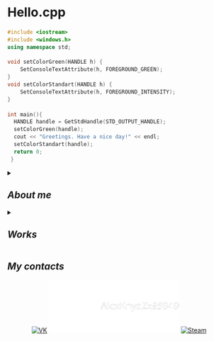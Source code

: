 # Hello.cpp
```cpp
#include <iostream>
#include <windows.h>
using namespace std;

void setColorGreen(HANDLE h) {
    SetConsoleTextAttribute(h, FOREGROUND_GREEN);
}
void setColorStandart(HANDLE h) {
    SetConsoleTextAttribute(h, FOREGROUND_INTENSITY);
}

int main(){
  HANDLE handle = GetStdHandle(STD_OUTPUT_HANDLE);
  setColorGreen(handle);
  cout << "Greetings. Have a nice day!" << endl;
  setColorStandart(handle);
  return 0;
 }
```

<details><summary><i><h2>About me</h2></i></summary>
<li>I am a student from Russia, studying at the Department of Corporate Information Systems Development</li>
<li>Like to play games and develop them</li>
</details>


<details><summary><i><h2>Works</h2></i></summary>
<table>
    <tr>
    <th>Work</th>
    <th>Mine/Coop</th>
    <th>Contribution*</th>
    </tr>
    <tr> <td>super_bot</td> <td>Coop</td> <td>Building (from setup.py), documentation</td> </tr>
    </table>
    <i><p>*filled in if "Coop"</p></i>
</details>

    
## _My contacts_
<div align="center"><p>
    <a href="https://vk.com/korolandshutforever"><img src="https://ia.wampi.ru/2022/06/10/QEvZrVy0.png" alt="VK"></a>
    <a href="https://discord.com/"><img src="https://github.com/AlexKnyaZz/AlexKnyaZz/blob/main/forContacts/Discord-Logo-White.png?raw=true" alt="Discord"></a>
    <a href="https://steamcommunity.com/id/AlexKnyaZz/"><img src="https://ie.wampi.ru/2022/06/10/toppng.com-steam-logo-png-transparent-894x894.png" alt="Steam"></a>
</p></div>

<!--
**AlexKnyaZz/AlexKnyaZz** is a ✨ _special_ ✨ repository because its `README.md` (this file) appears on your GitHub profile.

Here are some ideas to get you started:

- 🔭 I’m currently working on ...
- 🌱 I’m currently learning ...
- 👯 I’m looking to collaborate on ...
- 🤔 I’m looking for help with ...
- 💬 Ask me about ...
- 📫 How to reach me: ...
- 😄 Pronouns: ...
- ⚡ Fun fact: ...
-->

